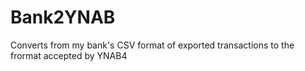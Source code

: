 # Bank2YNAB
Converts from my bank's CSV format of exported transactions to the frormat accepted by YNAB4
